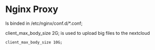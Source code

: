 # Nginx Proxy
Is binded in /etc/nginx/conf.d/*.conf;

client_max_body_size 2G; is used to upload big files to the nextcloud


```
client_max_body_size 10G;


```
